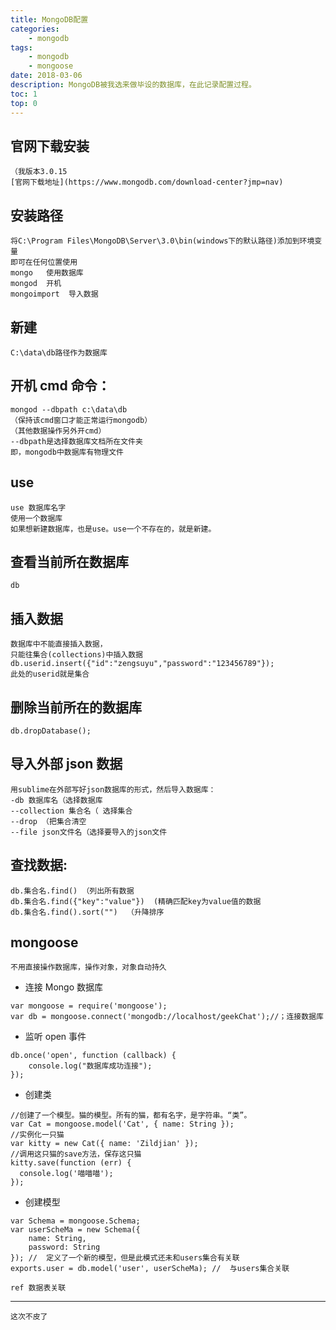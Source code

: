 ```yaml
---
title: MongoDB配置
categories:
    - mongodb
tags:
    - mongodb
    - mongoose
date: 2018-03-06
description: MongoDB被我选来做毕设的数据库，在此记录配置过程。
toc: 1
top: 0
---
```


## 官网下载安装

    （我版本3.0.15
    [官网下载地址](https://www.mongodb.com/download-center?jmp=nav)

## 安装路径

    将C:\Program Files\MongoDB\Server\3.0\bin(windows下的默认路径)添加到环境变量
    即可在任何位置使用
    mongo   使用数据库
    mongod  开机
    mongoimport  导入数据

## 新建

    C:\data\db路径作为数据库

## 开机 cmd 命令：

    mongod --dbpath c:\data\db
    （保持该cmd窗口才能正常运行mongodb）
    （其他数据操作另外开cmd）
    --dbpath是选择数据库文档所在文件夹
    即，mongodb中数据库有物理文件

## use

    use 数据库名字
    使用一个数据库
    如果想新建数据库，也是use。use一个不存在的，就是新建。

## 查看当前所在数据库

    db

## 插入数据

    数据库中不能直接插入数据，
    只能往集合(collections)中插入数据
    db.userid.insert({"id":"zengsuyu","password":"123456789"});
    此处的userid就是集合

## 删除当前所在的数据库

    db.dropDatabase();

## 导入外部 json 数据

    用sublime在外部写好json数据库的形式，然后导入数据库：
    -db 数据库名（选择数据库
    --collection 集合名（ 选择集合
    --drop （把集合清空
    --file json文件名（选择要导入的json文件

## 查找数据:

    db.集合名.find() （列出所有数据
    db.集合名.find({"key":"value"})  (精确匹配key为value值的数据
    db.集合名.find().sort("")  （升降排序

## mongoose

    不用直接操作数据库，操作对象，对象自动持久

-   连接 Mongo 数据库

```
var mongoose = require('mongoose');
var db = mongoose.connect('mongodb://localhost/geekChat');//；连接数据库
```

-   监听 open 事件

```
db.once('open', function (callback) {
    console.log("数据库成功连接");
});
```

-   创建类

```
//创建了一个模型。猫的模型。所有的猫，都有名字，是字符串。“类”。
var Cat = mongoose.model('Cat', { name: String });
//实例化一只猫
var kitty = new Cat({ name: 'Zildjian' });
//调用这只猫的save方法，保存这只猫
kitty.save(function (err) {
  console.log('喵喵喵');
});
```

-   创建模型

```
var Schema = mongoose.Schema;
var userScheMa = new Schema({
    name: String,
    password: String
}); //  定义了一个新的模型，但是此模式还未和users集合有关联
exports.user = db.model('user', userScheMa); //  与users集合关联

ref 数据表关联
```

---

    这次不皮了
